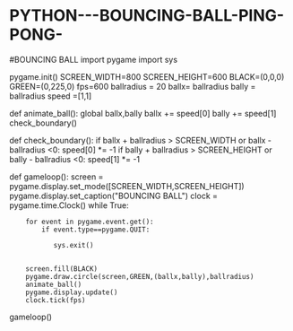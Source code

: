 # PYTHON---BOUNCING-BALL-PING-PONG-
#BOUNCING BALL
import pygame
import sys

pygame.init()
SCREEN_WIDTH=800
SCREEN_HEIGHT=600
BLACK=(0,0,0)
GREEN=(0,225,0)
fps=600
ballradius = 20
ballx= ballradius
bally = ballradius
speed =[1,1]


def animate_ball():
    global ballx,bally
    ballx += speed[0]
    bally += speed[1]
    check_boundary()

def check_boundary():
    if ballx + ballradius > SCREEN_WIDTH or ballx - ballradius <0:
        speed[0] *= -1
    if bally + ballradius > SCREEN_HEIGHT or bally - ballradius <0:
        speed[1] *= -1

def gameloop():
    screen = pygame.display.set_mode([SCREEN_WIDTH,SCREEN_HEIGHT])
    pygame.display.set_caption("BOUNCING BALL")
    clock = pygame.time.Clock()
    while True:

        for event in pygame.event.get():
            if event.type==pygame.QUIT:

               sys.exit()


        screen.fill(BLACK)
        pygame.draw.circle(screen,GREEN,(ballx,bally),ballradius)
        animate_ball()
        pygame.display.update()
        clock.tick(fps)

gameloop() 
